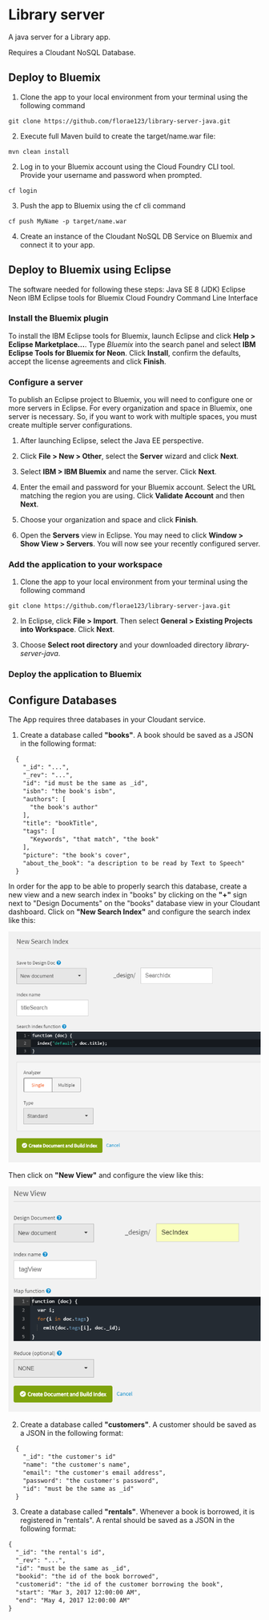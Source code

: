 # Library server
A java server for a Library app.

Requires a Cloudant NoSQL Database.

## Deploy to Bluemix

1. Clone the app to your local environment from your terminal using the following command

  ```
  git clone https://github.com/florae123/library-server-java.git
  ```
2. Execute full Maven build to create the target/name.war file:

  ```
  mvn clean install
  ```

2. Log in to your Bluemix account using the Cloud Foundry CLI tool. Provide your username and password when prompted.
  ```
  cf login
  ```

3. Push the app to Bluemix using the cf cli command
  ```
  cf push MyName -p target/name.war
  ```
4. Create an instance of the Cloudant NoSQL DB Service on Bluemix and connect it to your app.

## Deploy to Bluemix using Eclipse

The software needed for following these steps:
Java SE 8 (JDK)
Eclipse Neon
IBM Eclipse tools for Bluemix
Cloud Foundry Command Line Interface

### Install the Bluemix plugin

To install the IBM Eclipse tools for Bluemix, launch Eclipse and click **Help > Eclipse Marketplace...**. Type *Bluemix* into the search panel and select **IBM Eclipse Tools for Bluemix for Neon**. Click **Install**, confirm the defaults, accept the license agreements and click **Finish**.

### Configure a server

To publish an Eclipse project to Bluemix, you will need to configure one or more servers in Eclipse.
For every organization and space in Bluemix, one server is necessary. So, if you want to work with multiple spaces, you must create multiple server configurations.

1. After launching Eclipse, select the Java EE perspective.

2. Click **File > New > Other**, select the **Server** wizard and click **Next**.

3. Select **IBM > IBM Bluemix** and name the server. Click **Next**.

4. Enter the email and password for your Bluemix account. Select the URL matching the region you are using. Click **Validate Account** and then **Next**.

5. Choose your organization and space and click **Finish**.

6. Open the **Servers** view in Eclipse. You may need to click **Window > Show View > Servers**. You will now see your recently configured server.

### Add the application to your workspace

1. Clone the app to your local environment from your terminal using the following command

  ```
  git clone https://github.com/florae123/library-server-java.git
  ```

2. In Eclipse, click **File > Import**. Then select **General > Existing Projects into Workspace**. Click **Next**.

3. Choose **Select root directory** and your downloaded directory *library-server-java*.

### Deploy the application to Bluemix

## Configure Databases

The App requires three databases in your Cloudant service.

1. Create a database called **"books"**. A book should be saved as a JSON in the following format:
  ```
	{
	  "_id": "...",
	  "_rev": "...",
	  "id": "id must be the same as _id",
	  "isbn": "the book's isbn",
	  "authors": [
	    "the book's author"
	  ],
	  "title": "bookTitle",
	  "tags": [
	    "Keywords", "that match", "the book"
	  ],
	  "picture": "the book's cover",
	  "about_the_book": "a description to be read by Text to Speech"
	}
  ```
  In order for the app to be able to properly search this database, create a new view and a new search index in "books" by clicking on the **"+"** sign next to "Design Documents" on the "books" database view in your Cloudant dashboard.
  Click on **"New Search Index"** and configure the search index like this:

  ![SearchIndex](./images/searchIndex.png)

  Then click on **"New View"** and configure the view like this:

  ![View](./images/view.png)

2. Create a database called **"customers"**. A customer should be saved as a JSON in the following format:
  ```
	{
	  "_id": "the customer's id"
	  "name": "the customer's name",
	  "email": "the customer's email address",
	  "password": "the customer's password",
	  "id": "must be the same as _id"
	}
  ```

3. Create a database called **"rentals"**. Whenever a book is borrowed, it is registered in "rentals". A rental should be saved as a JSON in the following format:
  ```
  {
    "_id": "the rental's id",
    "_rev": "...",
    "id": "must be the same as _id",
    "bookid": "the id of the book borrowed",
    "customerid": "the id of the customer borrowing the book",
    "start": "Mar 3, 2017 12:00:00 AM",
    "end": "May 4, 2017 12:00:00 AM"
  }
  ```

